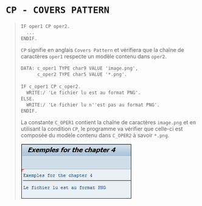 # **`CP - COVERS PATTERN`**

> ```JS
> IF oper1 CP oper2.
>   ...
> ENDIF.
> ```
>
> `CP` signifie en anglais `Covers Pattern` et vérifiera que la chaîne de caractères `oper1` respecte un modèle contenu dans `oper2`.
>
> ```JS
> DATA: c_oper1 TYPE char9 VALUE 'image.png',
>       c_oper2 TYPE char5 VALUE '*.png'.
>
> IF c_oper1 CP c_oper2.
>   WRITE:/ 'Le fichier lu est au format PNG'.
> ELSE.
>   WRITE:/ 'Le fichier lu n''est pas au format PNG'.
> ENDIF.
> ```
>
> La constante `C_OPER1` contient la chaîne de caractères `image.png` et en utilisant la condition `CP`, le programme va vérifier que celle-ci est composée du modèle contenu dans `C_OPER2` à savoir `*.png`.
>
> ![](../00_Ressources/02_09_01.png)
